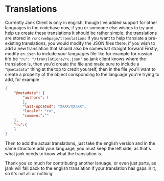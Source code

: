 # Translations
Currently Jank Client is only in english, though I've added support for other languages in the codebase now, if you or someone else wishes to try and help us create these translations it should be rather simple.
the translations are stored in `/src/webpage/translations` if you want to help translate a pre-existing translations, you would modify the JSON files there, if you wish to add a new translation that should also be somewhat straight forward
Firstly, modify `en.json` to include your languages file like for example for russian it'd be `"ru": "/translations/ru.json"` so jank client knows where the translation is, then you'd create the file and make sure to include a `"@metadata"` thing at the top to credit yourself, then in the file you'll want to create a property of the object corisponding to the language you're trying to add, for example
```json
{
    "@metadata": {
		"authors": [
		],
		"last-updated": "XXXX/XX/XX",
		"locale": "ru",
		"comment":""
	},
    "ru":{
    }
}
```
Then to add the actual translations, just take the english version and in the same structure add your language, you must keep the left side, as that's what jank needs to know what the translation is.

Thank you so much for contributing another lanuage, or even just parts, as jank will fall back to the english translation if your translation has gaps in it, so it's not all or nothing
